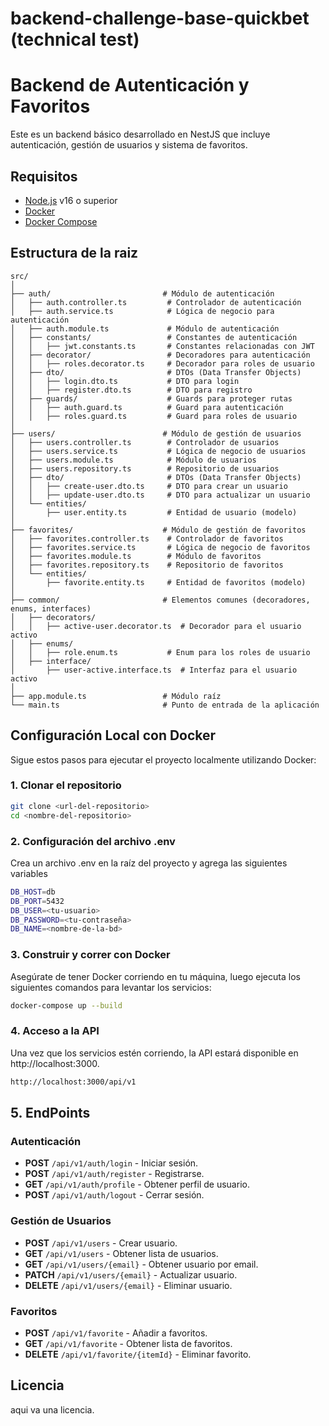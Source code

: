 # backend-challenge-base-quickbet (technical test)
# Backend de Autenticación y Favoritos

Este es un backend básico desarrollado en NestJS que incluye autenticación, gestión de usuarios y sistema de favoritos.

## Requisitos

- [Node.js](https://nodejs.org/) v16 o superior
- [Docker](https://www.docker.com/)
- [Docker Compose](https://docs.docker.com/compose/)
  
## Estructura de la raiz
```
src/
│
├── auth/                         # Módulo de autenticación
│   ├── auth.controller.ts         # Controlador de autenticación
│   ├── auth.service.ts            # Lógica de negocio para autenticación
│   ├── auth.module.ts             # Módulo de autenticación
│   ├── constants/                 # Constantes de autenticación
│   │   ├── jwt.constants.ts       # Constantes relacionadas con JWT
│   ├── decorator/                 # Decoradores para autenticación
│   │   ├── roles.decorator.ts     # Decorador para roles de usuario
│   ├── dto/                       # DTOs (Data Transfer Objects)
│   │   ├── login.dto.ts           # DTO para login
│   │   ├── register.dto.ts        # DTO para registro
│   ├── guards/                    # Guards para proteger rutas
│   │   ├── auth.guard.ts          # Guard para autenticación
│   │   ├── roles.guard.ts         # Guard para roles de usuario
│
├── users/                        # Módulo de gestión de usuarios
│   ├── users.controller.ts        # Controlador de usuarios
│   ├── users.service.ts           # Lógica de negocio de usuarios
│   ├── users.module.ts            # Módulo de usuarios
│   ├── users.repository.ts        # Repositorio de usuarios
│   ├── dto/                       # DTOs (Data Transfer Objects)
│   │   ├── create-user.dto.ts     # DTO para crear un usuario
│   │   ├── update-user.dto.ts     # DTO para actualizar un usuario
│   └── entities/
│       ├── user.entity.ts         # Entidad de usuario (modelo)
│
├── favorites/                    # Módulo de gestión de favoritos
│   ├── favorites.controller.ts    # Controlador de favoritos
│   ├── favorites.service.ts       # Lógica de negocio de favoritos
│   ├── favorites.module.ts        # Módulo de favoritos
│   ├── favorites.repository.ts    # Repositorio de favoritos
│   └── entities/
│       ├── favorite.entity.ts     # Entidad de favoritos (modelo)
│
├── common/                       # Elementos comunes (decoradores, enums, interfaces)
│   ├── decorators/
│   │   ├── active-user.decorator.ts  # Decorador para el usuario activo
│   ├── enums/
│   │   ├── role.enum.ts           # Enum para los roles de usuario
│   ├── interface/
│       ├── user-active.interface.ts  # Interfaz para el usuario activo
│
├── app.module.ts                 # Módulo raíz
└── main.ts                       # Punto de entrada de la aplicación
```

## Configuración Local con Docker

Sigue estos pasos para ejecutar el proyecto localmente utilizando Docker:

### 1. Clonar el repositorio

```bash
git clone <url-del-repositorio>
cd <nombre-del-repositorio>
```

### 2. Configuración del archivo .env
Crea un archivo .env en la raíz del proyecto y agrega las siguientes variables
```bash
DB_HOST=db
DB_PORT=5432
DB_USER=<tu-usuario>
DB_PASSWORD=<tu-contraseña>
DB_NAME=<nombre-de-la-bd>
```
### 3. Construir y correr con Docker
Asegúrate de tener Docker corriendo en tu máquina, luego ejecuta los siguientes comandos para levantar los servicios:
```bash
docker-compose up --build
```
### 4. Acceso a la API
Una vez que los servicios estén corriendo, la API estará disponible en http://localhost:3000.
```bash
http://localhost:3000/api/v1
```
## 5. EndPoints

### Autenticación
- **POST** `/api/v1/auth/login` - Iniciar sesión.
- **POST** `/api/v1/auth/register` - Registrarse.
- **GET** `/api/v1/auth/profile` - Obtener perfil de usuario.
- **POST** `/api/v1/auth/logout` - Cerrar sesión.

### Gestión de Usuarios
- **POST** `/api/v1/users` - Crear usuario.
- **GET** `/api/v1/users` - Obtener lista de usuarios.
- **GET** `/api/v1/users/{email}` - Obtener usuario por email.
- **PATCH** `/api/v1/users/{email}` - Actualizar usuario.
- **DELETE** `/api/v1/users/{email}` - Eliminar usuario.

### Favoritos
- **POST** `/api/v1/favorite` - Añadir a favoritos.
- **GET** `/api/v1/favorite` - Obtener lista de favoritos.
- **DELETE** `/api/v1/favorite/{itemId}` - Eliminar favorito.

## Licencia
aqui va una licencia.

